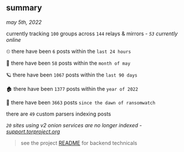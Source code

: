 
## summary
_may 5th, 2022_

currently tracking `100` groups across `144` relays & mirrors - _`53` currently online_

⏲ there have been `6` posts within the `last 24 hours`

🦈 there have been `58` posts within the `month of may`

🪐 there have been `1067` posts within the `last 90 days`

🏚 there have been `1377` posts within the `year of 2022`

🦕 there have been `3663` posts `since the dawn of ransomwatch`

there are `49` custom parsers indexing posts

_`20` sites using v2 onion services are no longer indexed - [support.torproject.org](https://support.torproject.org/onionservices/v2-deprecation/)_

> see the project [README](https://github.com/thetanz/ransomwatch#ransomwatch--) for backend technicals

